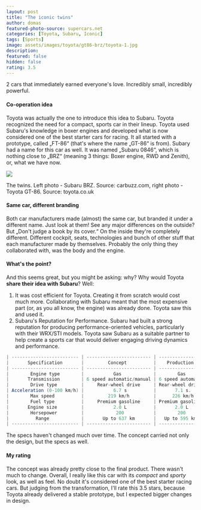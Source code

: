 ```yaml
---
layout: post
title: "The iconic twins"
author: domas
featured-photo-source: supercars.net
categories: [Toyota, Subaru, Iconic]
tags: [Sports]
image: assets/images/toyota/gt86-brz/toyota-1.jpg
description:
featured: false
hidden: false
rating: 3.5
---
```


2 cars that immediately earned everyone's love. Incredibly small, incredibly powerful.

#### Co-operation idea

Toyota was actually the one to introduce this idea to Subaru. Toyota recognized the need for a compact, sports car in their lineup. Toyota used Subaru's knowledge in boxer engines and developed what is now considered one of the best starter cars for racing. It all started with a prototype, called „FT-86“ (that's where the name „GT-86“ is from). Subary had a name for this car as well. It was named „Subaru 0846“, which is nothing close to „BRZ“ (meaning 3 things: Boxer engine, RWD and Zenith), or, what we have now.

<div class="photo-credit">
    <img src="{{ site.baseurl }}/assets/images/toyota/gt86-brz/toyota-2.jpg" class="featured-image img-fluid">
    <p>The twins. Left photo - Subaru BRZ. Source: carbuzz.com, right photo - Toyota GT-86. Source: toyota.co.uk</p>
</div>

#### Same car, different branding

Both car manufacturers made (almost) the same car, but branded it under a different name. Just look at them! See any major differences on the outside? But „Don't judge a book by its cover.“ On the inside they're completely different. Different cockpit, seats, technologies and bunch of other stuff that each manufacturer made by themselves. Probably the only thing they collaborated with, was the body and the engine.

#### What's the point?

And this seems great, but you might be asking: why? Why would Toyota **share their idea with Subaru**? Well:

1. It was cost efficient for Toyota. Creating it from scratch would cost much more. Collaborating with Subaru meant that the most expensive part (or, as you all know, the engine) was already done. Toyota saw this and used it.
2. Subaru's Reputation for Performance. Subaru had built a strong reputation for producing performance-oriented vehicles, particularly with their WRX/STI models. Toyota saw Subaru as a suitable partner to help create a sports car that would deliver engaging driving dynamics and performance.

```java
| ------------------------- | ------------------------ | ----------------- |
|       Specification       |         Concept          |    Production     |
| ------------------------- | ------------------------ | ----------------- |
|        Engine type        |           Gas            |        Gas        |
|       Transmission        | 6 speed automatic/manual | 6 speed automatic |
|        Drive type         |     Rear-wheel drive     | Rear-wheel drive  |
| Acceleration (0-100 km/h) |           6.7 s          |       7.1 s.      |
|        Max speed          |         219 km/h         |      226 km/h     |
|        Fuel type          |     Premium gasoline     | Premium gasoline  |
|       Engine size         |           2.0 L          |       2.0 L       |
|        Horsepower         |            200           |        200        |
|          Range            |       Up to 637 km       |   Up to 595 km    |
| ------------------------- | ------------------------ | ----------------- |
```
The specs haven't changed much over time. The concept carried not only the design, but the specs as well.

#### My rating

The concept was already pretty close to the final product. There wasn't much to change. Overall, I really like this car with its *compact* and *sporty* look, as well as feel. No doubt it's considered one of the best starter racing cars. But judging from the transformation, I'll rate this 3.5 stars, because Toyota already delivered a stable prototype, but I expected bigger changes in design.